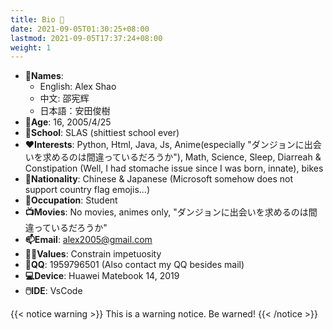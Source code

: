 ```yaml
---
title: Bio 👋
date: 2021-09-05T01:30:25+08:00
lastmod: 2021-09-05T17:37:24+08:00
weight: 1
---
```


- **👨Names**:
    - English: Alex Shao
    - 中文: 邵宪辉
    - 日本語：安田俊樹
- **👀Age**: 16, 2005/4/25
- **🏫School**: SLAS (shittiest school ever)
- **❤️Interests**: Python, Html, Java, Js, Anime(especially "ダンジョンに出会いを求めるのは間違っているだろうか"), Math, Science, Sleep, Diarreah & Constipation (Well, I had stomache issue since I was born, innate), bikes
- **🚩Nationality**: Chinese & Japanese (Microsoft somehow does not support country flag emojis...)
- **💼Occupation**: Student
- **📺Movies**: No movies, animes only, "ダンジョンに出会いを求めるのは間違っているだろうか"
- **📫Email**: alex2005@gmail.com
- **👨‍🏫Values**: Constrain impetuosity
- **🐧QQ**: 1959796501 (Also contact my QQ besides mail)
- **💻Device**: Huawei Matebook 14, 2019
- **🖱️IDE**: VsCode

{{< notice warning >}}
This is a warning notice. Be warned!
{{< /notice >}}